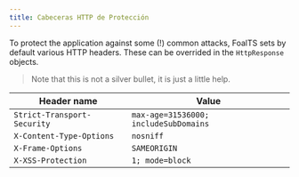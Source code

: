 ```yaml
---
title: Cabeceras HTTP de Protección
---
```



To protect the application against some (!) common attacks, FoalTS sets by default various HTTP headers. These can be overrided in the `HttpResponse` objects.

> Note that this is not a silver bullet, it is just a little help.

| Header name | Value |
| --- | --- |
| `Strict-Transport-Security` | `max-age=31536000; includeSubDomains` |
| `X-Content-Type-Options` | `nosniff` |
| `X-Frame-Options` | `SAMEORIGIN` |
| `X-XSS-Protection` | `1; mode=block` |
